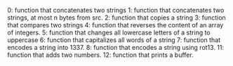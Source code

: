 0: function that concatenates two strings
1: function that concatenates two strings,  at most n bytes from src. 
2: function that copies a string
3: function that compares two strings
4: function that reverses the content of an array of integers.
5: function that changes all lowercase letters of a string to uppercase
6: function that capitalizes all words of a string
7: function that encodes a string into 1337.
8: function that encodes a string using rot13.
11: function that adds two numbers.
12: function that prints a buffer.
